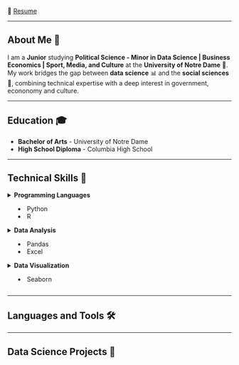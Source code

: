 📄 [Resume](https://docs.google.com/document/d/1UmIRNC1f7hvFGcvueQNtIDmdFpzIRVTcRjGHuN8i768/edit?tab=t.0)
___

## About Me 👋
I am a **Junior** studying **Political Science - Minor in Data Science | Business Economics | Sport, Media, and Culture** at the **University of Notre Dame** 🏰. My work bridges the gap between **data science** 📊 and the **social sciences** 📖, combining technical expertise with a deep interest in government, econonomy and culture.

___
## Education 🎓
- **Bachelor of Arts** - University of Notre Dame
- **High School Diploma** - Columbia High School

___
## Technical Skills 📜
<details><summary>
<strong>Programming Languages</strong><br>
<ul>
  <li>Python</li>
  <li>R</li>
</ul>
<details><summary>
<strong>Data Analysis</strong><br>   
<ul>
  <li>Pandas</li>
  <li>Excel</li>
</ul>
<details><summary>
<strong>Data Visualization</strong><br>  
<ul>
  <li>Seaborn</li>
</ul>
</summary></details>

___
## Languages and Tools 🛠️

___
## Data Science Projects 🚀
